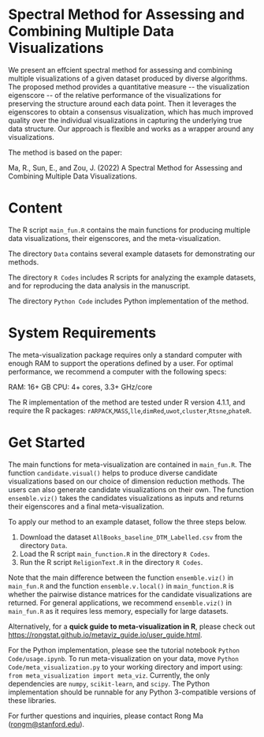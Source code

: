 # Spectral Method for Assessing and Combining Multiple Data Visualizations


We present an effcient spectral method for assessing and combining multiple visualizations of a given dataset produced by diverse algorithms. The proposed method provides a quantitative measure -- the visualization eigenscore -- of the relative performance of the visualizations for preserving the structure around each data point. Then it leverages the eigenscores to obtain a consensus visualization, which has much improved quality over the individual visualizations in capturing the underlying true data structure. Our approach is flexible and works as a wrapper around any visualizations.

The method is based on the paper:

Ma, R., Sun, E., and Zou, J. (2022) A Spectral Method for Assessing and Combining Multiple Data Visualizations. 

# Content

The R script `main_fun.R` contains the main functions for producing multiple data visualizations, their eigenscores, and the meta-visualization.

The directory `Data` contains several example datasets for demonstrating our methods.

The directory `R Codes` includes R scripts for analyzing the example datasets, and for reproducing the data analysis in the manuscript.

The directory `Python Code` includes Python implementation of the method.

# System Requirements

The meta-visualization package requires only a standard computer with enough RAM to support the operations defined by a user. For optimal performance, we recommend a computer with the following specs:

RAM: 16+ GB
CPU: 4+ cores, 3.3+ GHz/core

The R implementation of the method are tested under R version 4.1.1, and require the R packages: `rARPACK`,`MASS`,`lle`,`dimRed`,`uwot`,`cluster`,`Rtsne`,`phateR`.


# Get Started

The main functions for meta-visualization are contained in `main_fun.R`. The function `candidate.visual()` helps to produce diverse candidate visualizations based on our choice of dimension reduction methods. The users can also generate candidate visualizations on their own. The function `ensemble.viz()` takes the candidates visualizations as inputs and returns their eigenscores and a final meta-visualization.

To apply our method to an example dataset, follow the three steps below.

1. Download the dataset `AllBooks_baseline_DTM_Labelled.csv` from the directory `Data`. 
2. Load the R script `main_function.R` in the directory `R Codes`.
3. Run the R script `ReligionText.R` in the directory `R Codes`.

Note that the main difference between the function `ensemble.viz()` in `main_fun.R` and the function `ensemble.v.local()` in `main_function.R` is whether the pairwise distance matrices for the candidate visualizations are returned. For general applications, we recommend `ensemble.viz()` in `main_fun.R` as it requires less memory, especially for large datasets.

Alternatively, for a **quick guide to meta-visualization in R**, please check out https://rongstat.github.io/metaviz_guide.io/user_guide.html.

For the Python implementation, please see the tutorial notebook `Python Code/usage.ipynb`. To run meta-visualization on your data, move `Python Code/meta_visualization.py` to your working directory and import using: `from meta_visualization import meta_viz`. Currently, the only dependencies are `numpy`, `scikit-learn`, and `scipy`. The Python implementation should be runnable for any Python 3-compatible versions of these libraries.

For further questions and inquiries, please contact Rong Ma (rongm@stanford.edu).
